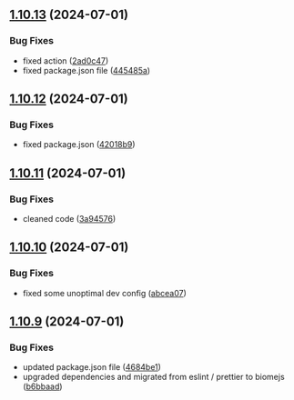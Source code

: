 ## [1.10.13](https://github.com/TheNaubit/make-url/compare/v1.10.12...v1.10.13) (2024-07-01)


### Bug Fixes

* fixed action ([2ad0c47](https://github.com/TheNaubit/make-url/commit/2ad0c475d72ce93b2d21275ee0864cefdc9f3f24))
* fixed package.json file ([445485a](https://github.com/TheNaubit/make-url/commit/445485a39c3d2cfa5f7031e375b42d39fd396770))



## [1.10.12](https://github.com/TheNaubit/make-url/compare/v1.10.11...v1.10.12) (2024-07-01)


### Bug Fixes

* fixed package.json ([42018b9](https://github.com/TheNaubit/make-url/commit/42018b9a20ea652c8cec34f1178d074ef2805ad1))



## [1.10.11](https://github.com/TheNaubit/make-url/compare/v1.10.10...v1.10.11) (2024-07-01)


### Bug Fixes

* cleaned code ([3a94576](https://github.com/TheNaubit/make-url/commit/3a945760199ef91f3b4222315c56c22aff9e5cde))



## [1.10.10](https://github.com/TheNaubit/make-url/compare/v1.10.9...v1.10.10) (2024-07-01)


### Bug Fixes

* fixed some unoptimal dev config ([abcea07](https://github.com/TheNaubit/make-url/commit/abcea07d103a211ea9cbd6aaa50ee63095d824df))



## [1.10.9](https://github.com/TheNaubit/make-url/compare/v1.10.8...v1.10.9) (2024-07-01)


### Bug Fixes

* updated package.json file ([4684be1](https://github.com/TheNaubit/make-url/commit/4684be1703876d1a96b3df49ddd629bafc81c3e1))
* upgraded dependencies and migrated from eslint / prettier to biomejs ([b6bbaad](https://github.com/TheNaubit/make-url/commit/b6bbaad5dc537b8f98da4ceb1eb6a70953150758))



